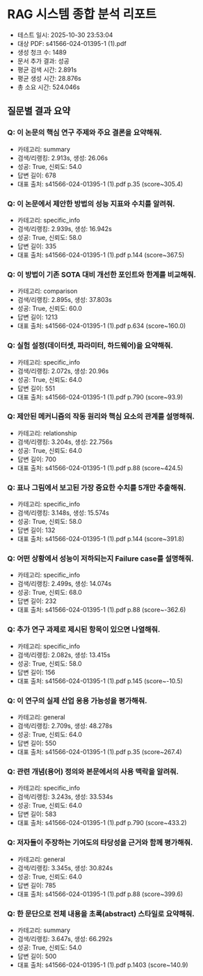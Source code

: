 # RAG 시스템 종합 분석 리포트
- 테스트 일시: 2025-10-30 23:53:04
- 대상 PDF: s41566-024-01395-1 (1).pdf
- 생성 청크 수: 1489
- 문서 추가 결과: 성공
- 평균 검색 시간: 2.891s
- 평균 생성 시간: 28.876s
- 총 소요 시간: 524.046s

## 질문별 결과 요약
### Q: 이 논문의 핵심 연구 주제와 주요 결론을 요약해줘.
- 카테고리: summary
- 검색/리랭킹: 2.913s, 생성: 26.06s
- 성공: True, 신뢰도: 54.0
- 답변 길이: 678
- 대표 출처: s41566-024-01395-1 (1).pdf p.35 (score~305.4)

### Q: 이 논문에서 제안한 방법의 성능 지표와 수치를 알려줘.
- 카테고리: specific_info
- 검색/리랭킹: 2.939s, 생성: 16.942s
- 성공: True, 신뢰도: 58.0
- 답변 길이: 335
- 대표 출처: s41566-024-01395-1 (1).pdf p.144 (score~367.5)

### Q: 이 방법이 기존 SOTA 대비 개선한 포인트와 한계를 비교해줘.
- 카테고리: comparison
- 검색/리랭킹: 2.895s, 생성: 37.803s
- 성공: True, 신뢰도: 60.0
- 답변 길이: 1213
- 대표 출처: s41566-024-01395-1 (1).pdf p.634 (score~160.0)

### Q: 실험 설정(데이터셋, 파라미터, 하드웨어)을 요약해줘.
- 카테고리: specific_info
- 검색/리랭킹: 2.072s, 생성: 20.96s
- 성공: True, 신뢰도: 64.0
- 답변 길이: 551
- 대표 출처: s41566-024-01395-1 (1).pdf p.790 (score~93.9)

### Q: 제안된 메커니즘의 작동 원리와 핵심 요소의 관계를 설명해줘.
- 카테고리: relationship
- 검색/리랭킹: 3.204s, 생성: 22.756s
- 성공: True, 신뢰도: 64.0
- 답변 길이: 700
- 대표 출처: s41566-024-01395-1 (1).pdf p.88 (score~424.5)

### Q: 표나 그림에서 보고된 가장 중요한 수치를 5개만 추출해줘.
- 카테고리: specific_info
- 검색/리랭킹: 3.148s, 생성: 15.574s
- 성공: True, 신뢰도: 58.0
- 답변 길이: 132
- 대표 출처: s41566-024-01395-1 (1).pdf p.144 (score~391.8)

### Q: 어떤 상황에서 성능이 저하되는지 Failure case를 설명해줘.
- 카테고리: specific_info
- 검색/리랭킹: 2.499s, 생성: 14.074s
- 성공: True, 신뢰도: 68.0
- 답변 길이: 232
- 대표 출처: s41566-024-01395-1 (1).pdf p.88 (score~-362.6)

### Q: 추가 연구 과제로 제시된 항목이 있으면 나열해줘.
- 카테고리: specific_info
- 검색/리랭킹: 2.082s, 생성: 13.415s
- 성공: True, 신뢰도: 58.0
- 답변 길이: 156
- 대표 출처: s41566-024-01395-1 (1).pdf p.145 (score~-10.5)

### Q: 이 연구의 실제 산업 응용 가능성을 평가해줘.
- 카테고리: general
- 검색/리랭킹: 2.709s, 생성: 48.278s
- 성공: True, 신뢰도: 64.0
- 답변 길이: 550
- 대표 출처: s41566-024-01395-1 (1).pdf p.35 (score~267.4)

### Q: 관련 개념(용어) 정의와 본문에서의 사용 맥락을 알려줘.
- 카테고리: specific_info
- 검색/리랭킹: 3.243s, 생성: 33.534s
- 성공: True, 신뢰도: 64.0
- 답변 길이: 583
- 대표 출처: s41566-024-01395-1 (1).pdf p.790 (score~433.2)

### Q: 저자들이 주장하는 기여도의 타당성을 근거와 함께 평가해줘.
- 카테고리: general
- 검색/리랭킹: 3.345s, 생성: 30.824s
- 성공: True, 신뢰도: 64.0
- 답변 길이: 785
- 대표 출처: s41566-024-01395-1 (1).pdf p.88 (score~399.6)

### Q: 한 문단으로 전체 내용을 초록(abstract) 스타일로 요약해줘.
- 카테고리: summary
- 검색/리랭킹: 3.647s, 생성: 66.292s
- 성공: True, 신뢰도: 54.0
- 답변 길이: 500
- 대표 출처: s41566-024-01395-1 (1).pdf p.1403 (score~140.9)

